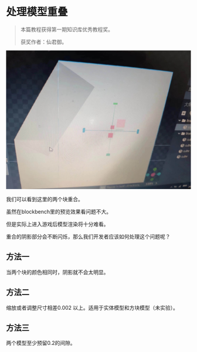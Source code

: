 # 处理模型重叠

> 本篇教程获得第一期知识库优秀教程奖。
>
> 获奖作者：仙君御。

![img](./images/3_0.png)



我们可以看到这里的两个块重合。

虽然在blockbench里的预览效果看问题不大。

但是实际上进入游戏后模型渲染将十分难看。

重合的阴影部分会不断闪烁，那么我们开发者应该如何处理这个问题呢？



## 方法一

当两个块的颜色相同时，阴影就不会太明显。



## 方法二

缩放或者调整尺寸相差0.002 以上。适用于实体模型和方块模型（未实验）。



## 方法三

两个模型至少预留0.2的间隙。